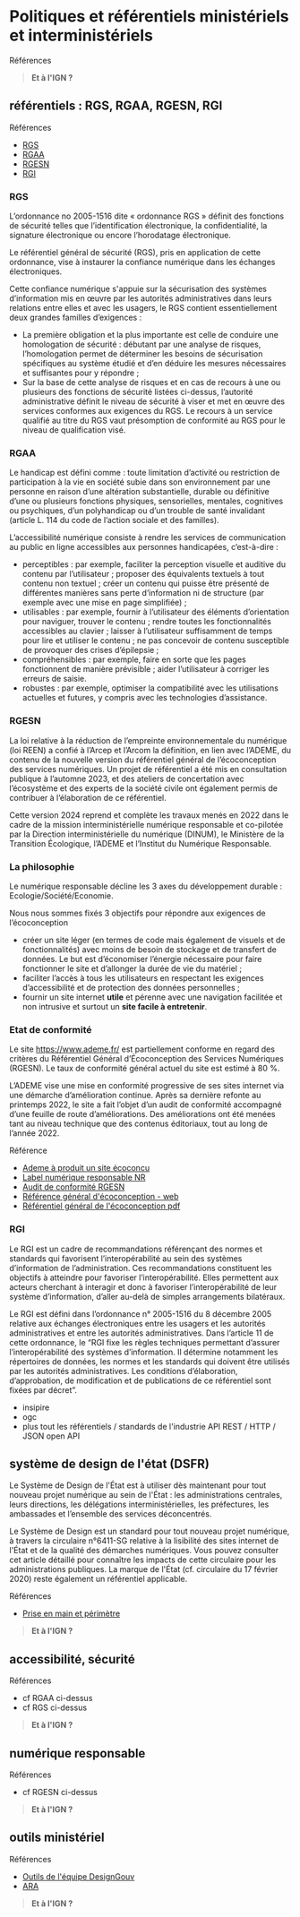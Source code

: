 # Politiques et référentiels ministériels et interministériels

Références

> **Et à l'IGN ?**

## référentiels : RGS, RGAA, RGESN, RGI

Références

- [RGS](https://cyber.gouv.fr/le-referentiel-general-de-securite-rgs)
- [RGAA](https://accessibilite.numerique.gouv.fr/)
- [RGESN](https://ecoresponsable.numerique.gouv.fr/publications/referentiel-general-ecoconception/)
- [RGI](https://www.numerique.gouv.fr/publications/interoperabilite/)

### RGS

L’ordonnance no 2005-1516 dite « ordonnance RGS » définit des fonctions de sécurité telles que l’identification électronique, la confidentialité, la signature électronique ou encore l’horodatage électronique.

Le référentiel général de sécurité (RGS), pris en application de cette ordonnance, vise à instaurer la confiance numérique dans les échanges électroniques.

Cette confiance numérique s'appuie sur la sécurisation des systèmes d’information mis en œuvre par les autorités administratives dans leurs relations entre elles et avec les usagers, le RGS contient essentiellement deux grandes familles d’exigences :

- La première obligation et la plus importante est celle de conduire une homologation de sécurité : débutant par une analyse de risques, l’homologation   permet de déterminer les besoins de sécurisation spécifiques au système étudié et d’en déduire les mesures nécessaires et suffisantes pour y répondre ;
- Sur la base de cette analyse de risques et en cas de recours à une ou plusieurs des fonctions de sécurité listées ci-dessus, l’autorité administrative définit le niveau de sécurité à viser et met en œuvre des services conformes aux exigences du RGS. Le recours à un service qualifié au titre du RGS vaut présomption de conformité au RGS pour le niveau de qualification visé.

### RGAA

Le handicap est défini comme : toute limitation d’activité ou restriction de participation à la vie en société subie dans son environnement par une personne en raison d’une altération substantielle, durable ou définitive d’une ou plusieurs fonctions physiques, sensorielles, mentales, cognitives ou psychiques, d’un polyhandicap ou d’un trouble de santé invalidant (article L. 114 du code de l’action sociale et des familles).

L’accessibilité numérique consiste à rendre les services de communication au public en ligne accessibles aux personnes handicapées, c’est-à-dire :

- perceptibles : par exemple, faciliter la perception visuelle et auditive du contenu par l’utilisateur ; proposer des équivalents textuels à tout contenu non textuel ; créer un contenu qui puisse être présenté de différentes manières sans perte d’information ni de structure (par exemple avec une mise en page simplifiée) ;
- utilisables : par exemple, fournir à l’utilisateur des éléments d’orientation pour naviguer, trouver le contenu ; rendre toutes les fonctionnalités accessibles au clavier ; laisser à l’utilisateur suffisamment de temps pour lire et utiliser le contenu ; ne pas concevoir de contenu susceptible de provoquer des crises d’épilepsie ;
- compréhensibles : par exemple, faire en sorte que les pages fonctionnent de manière prévisible ; aider l’utilisateur à corriger les erreurs de saisie.
- robustes : par exemple, optimiser la compatibilité avec les utilisations actuelles et futures, y compris avec les technologies d’assistance.

### RGESN

La loi relative à la réduction de l’empreinte environnementale du numérique (loi REEN) a confié à l’Arcep et l’Arcom la définition, en lien avec l’ADEME, du contenu de la nouvelle version du référentiel général de l’écoconception des services numériques. Un projet de référentiel a été mis en consultation publique à l’automne 2023, et des ateliers de concertation avec l’écosystème et des experts de la société civile ont également permis de contribuer à l’élaboration de ce référentiel.

Cette version 2024 reprend et complète les travaux menés en 2022 dans le cadre de la mission interministérielle numérique responsable et co-pilotée par la Direction interministérielle du numérique (DINUM), le Ministère de la Transition Écologique, l’ADEME et l’Institut du Numérique Responsable.

### La philosophie

Le numérique responsable décline les 3 axes du développement durable : Ecologie/Société/Economie.

Nous nous sommes fixés 3 objectifs pour répondre aux exigences de l’écoconception

- créer un site léger (en termes de code mais également de visuels et de fonctionnalités) avec moins de besoin de stockage et de transfert de données. Le but est d’économiser l’énergie nécessaire pour faire fonctionner le site et d’allonger la durée de vie du matériel ;
- faciliter l’accès à tous les utilisateurs en respectant les exigences d’accessibilité et de protection des données personnelles ;
- fournir un site internet **utile** et pérenne avec une navigation facilitée et non intrusive et surtout un **site facile à entretenir**.

### Etat de conformité

Le site <https://www.ademe.fr/> est partiellement conforme en regard des critères du Référentiel Général d’Écoconception des Services Numériques (RGESN). Le taux de conformité général actuel du site est estimé à 80 %.

L’ADEME vise une mise en conformité progressive de ses sites internet via une démarche d’amélioration continue. Après sa dernière refonte au printemps 2022, le site a fait l’objet d’un audit de conformité accompagné d’une feuille de route d’améliorations. Des améliorations ont été menées tant au niveau technique que des contenus éditoriaux, tout au long de l’année 2022.

Référence

- [Ademe à produit un site écoconcu](https://www.ademe.fr/une-logique-d-ecoconception/)
- [Label numérique responsable NR](https://label-nr.fr/pourquoi/)
- [Audit de conformité RGESN](https://www.ademe.fr/wp-content/uploads/2023/01/ademe-fr-rgesn-vbeta-grilles-devaluation.pdf)
- [Référence général d'écoconception - web](https://ecoresponsable.numerique.gouv.fr/publications/referentiel-general-ecoconception/)
- [Référentiel général de l'écoconception pdf](https://ecoresponsable.numerique.gouv.fr/docs/2024/rgesn-mai2024/referentiel_general_ecoconception_des_services_numeriques_version_2024.pdf)

### RGI

Le RGI est un cadre de recommandations référençant des normes et standards qui favorisent l’interopérabilité au sein des systèmes d’information de l’administration. Ces recommandations constituent les objectifs à atteindre pour favoriser l’interopérabilité. Elles permettent aux acteurs cherchant à interagir et donc à favoriser l’interopérabilité de leur système d’information, d’aller au-delà de simples arrangements bilatéraux.

Le RGI est défini dans l’ordonnance n° 2005-1516 du 8 décembre 2005 relative aux échanges électroniques entre les usagers et les autorités administratives et entre les autorités administratives. Dans l’article 11 de cette ordonnance, le “RGI fixe les règles techniques permettant d’assurer l’interopérabilité des systèmes d’information. Il détermine notamment les répertoires de données, les normes et les standards qui doivent être utilisés par les autorités administratives. Les conditions d’élaboration, d’approbation, de modification et de publications de ce référentiel sont fixées par décret”.

- insipire
- ogc
- plus tout les référentiels / standards de l'industrie API REST / HTTP / JSON open API

## système de design de l'état (DSFR)

Le Système de Design de l'État est à utiliser dès maintenant pour tout nouveau projet numérique au sein de l'État : les administrations centrales, leurs directions, les délégations interministérielles, les préfectures, les ambassades et l’ensemble des services déconcentrés.

Le Système de Design est un standard pour tout nouveau projet numérique, à travers la circulaire n°6411-SG relative à la lisibilité des sites internet de l'État et de la qualité des démarches numériques. Vous pouvez consulter cet article détaillé pour connaître les impacts de cette circulaire pour les administrations publiques. La marque de l'État (cf. circulaire du 17 février 2020) reste également un référentiel applicable.

Références

- [Prise en main et périmètre](https://www.systeme-de-design.gouv.fr/prise-en-main-et-perimetre)

> **Et à l'IGN ?**

## accessibilité, sécurité

Références

- cf RGAA ci-dessus
- cf RGS ci-dessus

> **Et à l'IGN ?**

## numérique responsable

Références

- cf RGESN ci-dessus

> **Et à l'IGN ?**

## outils ministériel

Références

- [Outils de l'équipe DesignGouv](https://design.numerique.gouv.fr/outils/)
- [ARA](https://ara.numerique.gouv.fr/)

> **Et à l'IGN ?**
